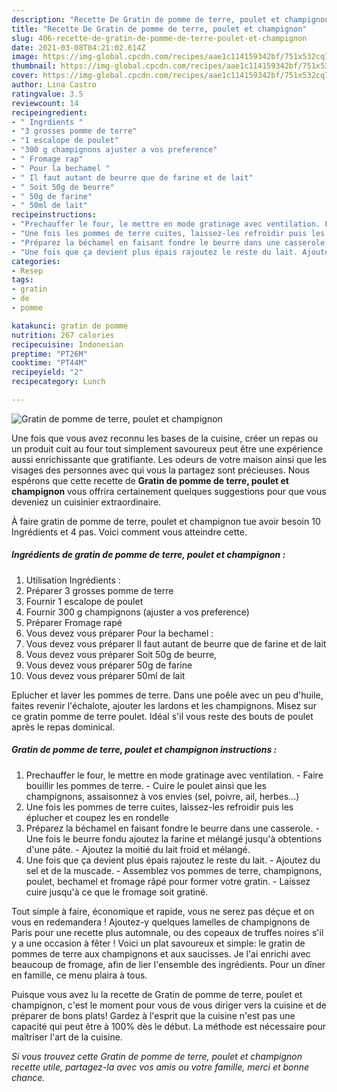 ```yaml
---
description: "Recette De Gratin de pomme de terre, poulet et champignon"
title: "Recette De Gratin de pomme de terre, poulet et champignon"
slug: 406-recette-de-gratin-de-pomme-de-terre-poulet-et-champignon
date: 2021-03-08T04:21:02.614Z
image: https://img-global.cpcdn.com/recipes/aae1c114159342bf/751x532cq70/gratin-de-pomme-de-terre-poulet-et-champignon-photo-principale-de-la-recette.jpg
thumbnail: https://img-global.cpcdn.com/recipes/aae1c114159342bf/751x532cq70/gratin-de-pomme-de-terre-poulet-et-champignon-photo-principale-de-la-recette.jpg
cover: https://img-global.cpcdn.com/recipes/aae1c114159342bf/751x532cq70/gratin-de-pomme-de-terre-poulet-et-champignon-photo-principale-de-la-recette.jpg
author: Lina Castro
ratingvalue: 3.5
reviewcount: 14
recipeingredient:
- " Ingrdients "
- "3 grosses pomme de terre"
- "1 escalope de poulet"
- "300 g champignons ajuster a vos preference"
- " Fromage rap"
- " Pour la bechamel "
- " Il faut autant de beurre que de farine et de lait"
- " Soit 50g de beurre"
- " 50g de farine"
- " 50ml de lait"
recipeinstructions:
- "Prechauffer le four, le mettre en mode gratinage avec ventilation. Faire bouillir les pommes de terre. Cuire le poulet ainsi que les champignons, assaisonnez à vos envies (sel, poivre, ail, herbes...)"
- "Une fois les pommes de terre cuites, laissez-les refroidir puis les éplucher et coupez les en rondelle"
- "Préparez la béchamel en faisant fondre le beurre dans une casserole. Une fois le beurre fondu ajoutez la farine et mélangé jusqu&#39;à obtentions d&#39;une pâte. Ajoutez la moitié du lait froid et mélangé."
- "Une fois que ça devient plus épais rajoutez le reste du lait. Ajoutez du sel et de la muscade. Assemblez vos pommes de terre, champignons, poulet, bechamel et fromage râpé pour former votre gratin. Laissez cuire jusqu&#39;à ce que le fromage soit gratiné."
categories:
- Resep
tags:
- gratin
- de
- pomme

katakunci: gratin de pomme 
nutrition: 267 calories
recipecuisine: Indonesian
preptime: "PT26M"
cooktime: "PT44M"
recipeyield: "2"
recipecategory: Lunch

---
```



![Gratin de pomme de terre, poulet et champignon](https://img-global.cpcdn.com/recipes/aae1c114159342bf/751x532cq70/gratin-de-pomme-de-terre-poulet-et-champignon-photo-principale-de-la-recette.jpg)

Une fois que vous avez reconnu les bases de la cuisine, créer un repas ou un produit cuit au four tout simplement savoureux peut être une expérience aussi enrichissante que gratifiante. Les odeurs de votre maison ainsi que les visages des personnes avec qui vous la partagez sont précieuses. Nous espérons que cette recette de <strong> Gratin de pomme de terre, poulet et champignon </strong> vous offrira certainement quelques suggestions pour que vous deveniez un cuisinier extraordinaire.

<!--inarticleads1-->

À faire gratin de pomme de terre, poulet et champignon tue avoir besoin 10 Ingrédients et 4 pas. Voici comment vous atteindre cette.

##### Ingrédients de gratin de pomme de terre, poulet et champignon :

1. Utilisation  Ingrédients :
1. Préparer 3 grosses pomme de terre
1. Fournir 1 escalope de poulet
1. Fournir 300 g champignons (ajuster a vos preference)
1. Préparer  Fromage rapé
1. Vous devez vous préparer  Pour la bechamel :
1. Vous devez vous préparer  Il faut autant de beurre que de farine et de lait
1. Vous devez vous préparer  Soit 50g de beurre,
1. Vous devez vous préparer  50g de farine
1. Vous devez vous préparer  50ml de lait


Eplucher et laver les pommes de terre. Dans une poêle avec un peu d&#39;huile, faites revenir l&#39;échalote, ajouter les lardons et les champignons. Misez sur ce gratin pomme de terre poulet. Idéal s&#39;il vous reste des bouts de poulet après le repas dominical. 

<!--inarticleads2-->

##### Gratin de pomme de terre, poulet et champignon instructions :

1. Prechauffer le four, le mettre en mode gratinage avec ventilation. - Faire bouillir les pommes de terre. - Cuire le poulet ainsi que les champignons, assaisonnez à vos envies (sel, poivre, ail, herbes...)
1. Une fois les pommes de terre cuites, laissez-les refroidir puis les éplucher et coupez les en rondelle
1. Préparez la béchamel en faisant fondre le beurre dans une casserole. - Une fois le beurre fondu ajoutez la farine et mélangé jusqu&#39;à obtentions d&#39;une pâte. - Ajoutez la moitié du lait froid et mélangé.
1. Une fois que ça devient plus épais rajoutez le reste du lait. - Ajoutez du sel et de la muscade. - Assemblez vos pommes de terre, champignons, poulet, bechamel et fromage râpé pour former votre gratin. - Laissez cuire jusqu&#39;à ce que le fromage soit gratiné.


Tout simple à faire, économique et rapide, vous ne serez pas déçue et on vous en redemandera ! Ajoutez-y quelques lamelles de champignons de Paris pour une recette plus automnale, ou des copeaux de truffes noires s&#39;il y a une occasion à fêter ! Voici un plat savoureux et simple: le gratin de pommes de terre aux champignons et aux saucisses. Je l&#39;ai enrichi avec beaucoup de fromage, afin de lier l&#39;ensemble des ingrédients. Pour un dîner en famille, ce menu plaira à tous. 

<!--inarticleads1-->

<p>
Puisque vous avez lu la recette de Gratin de pomme de terre, poulet et champignon, c'est le moment pour vous de vous diriger vers la cuisine et de préparer de bons plats! Gardez à l'esprit que la cuisine n'est pas une capacité qui peut être à 100% dès le début. La méthode est nécessaire pour maîtriser l'art de la cuisine.
</p>

<p>
<i>Si vous trouvez cette Gratin de pomme de terre, poulet et champignon recette utile, partagez-la avec vos amis ou votre famille, merci et bonne chance.</i>
</p>
